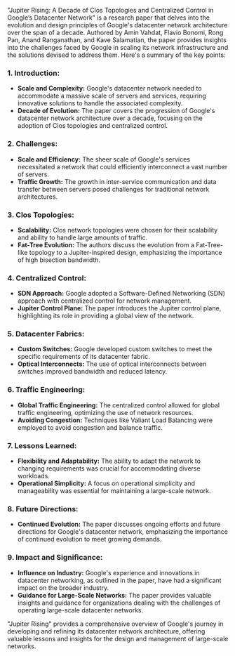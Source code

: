 "Jupiter Rising: A Decade of Clos Topologies and Centralized Control in Google’s Datacenter Network" is a research paper that delves into the evolution and design principles of Google's datacenter network architecture over the span of a decade. Authored by Amin Vahdat, Flavio Bonomi, Rong Pan, Anand Ranganathan, and Kave Salamatian, the paper provides insights into the challenges faced by Google in scaling its network infrastructure and the solutions devised to address them. Here's a summary of the key points:

### **1. Introduction:**
- **Scale and Complexity:** Google's datacenter network needed to accommodate a massive scale of servers and services, requiring innovative solutions to handle the associated complexity.
- **Decade of Evolution:** The paper covers the progression of Google's datacenter network architecture over a decade, focusing on the adoption of Clos topologies and centralized control.

### **2. Challenges:**
- **Scale and Efficiency:** The sheer scale of Google's services necessitated a network that could efficiently interconnect a vast number of servers.
- **Traffic Growth:** The growth in inter-service communication and data transfer between servers posed challenges for traditional network architectures.

### **3. Clos Topologies:**
- **Scalability:** Clos network topologies were chosen for their scalability and ability to handle large amounts of traffic.
- **Fat-Tree Evolution:** The authors discuss the evolution from a Fat-Tree-like topology to a Jupiter-inspired design, emphasizing the importance of high bisection bandwidth.

### **4. Centralized Control:**
- **SDN Approach:** Google adopted a Software-Defined Networking (SDN) approach with centralized control for network management.
- **Jupiter Control Plane:** The paper introduces the Jupiter control plane, highlighting its role in providing a global view of the network.

### **5. Datacenter Fabrics:**
- **Custom Switches:** Google developed custom switches to meet the specific requirements of its datacenter fabric.
- **Optical Interconnects:** The use of optical interconnects between switches improved bandwidth and reduced latency.

### **6. Traffic Engineering:**
- **Global Traffic Engineering:** The centralized control allowed for global traffic engineering, optimizing the use of network resources.
- **Avoiding Congestion:** Techniques like Valiant Load Balancing were employed to avoid congestion and balance traffic.

### **7. Lessons Learned:**
- **Flexibility and Adaptability:** The ability to adapt the network to changing requirements was crucial for accommodating diverse workloads.
- **Operational Simplicity:** A focus on operational simplicity and manageability was essential for maintaining a large-scale network.

### **8. Future Directions:**
- **Continued Evolution:** The paper discusses ongoing efforts and future directions for Google's datacenter network, emphasizing the importance of continued evolution to meet growing demands.

### **9. Impact and Significance:**
- **Influence on Industry:** Google's experience and innovations in datacenter networking, as outlined in the paper, have had a significant impact on the broader industry.
- **Guidance for Large-Scale Networks:** The paper provides valuable insights and guidance for organizations dealing with the challenges of operating large-scale datacenter networks.

"Jupiter Rising" provides a comprehensive overview of Google's journey in developing and refining its datacenter network architecture, offering valuable lessons and insights for the design and management of large-scale networks.
